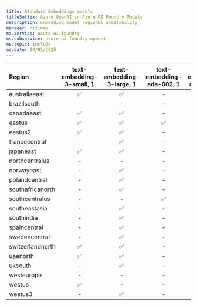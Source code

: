 ```yaml
---
title: Standard Embeddings models
titleSuffix: Azure OpenAI in Azure AI Foundry Models
description: embedding model regional availability
manager: nitinme
ms.service: azure-ai-foundry
ms.subservice: azure-ai-foundry-openai
ms.topic: include
ms.date: 04/01/2025
---
```


| **Region**   | **text-embedding-3-small**, **1**   | **text-embedding-3-large**, **1**   | **text-embedding-ada-002**, **1**   | **text-embedding-ada-002**, **2**   |
|:-----------------|:---------------------------------:|:---------------------------------:|:---------------------------------:|:---------------------------------:|
| australiaeast    | ✅                              | ✅                              | -                             | ✅                              |
| brazilsouth      | -                             | -                             | -                             | ✅                              |
| canadaeast       | ✅                              | ✅                              | -                             | ✅                              |
| eastus           | ✅                              | ✅                              | ✅                              | ✅                              |
| eastus2          | ✅                              | ✅                              | -                             | ✅                              |
| francecentral    | -                             | ✅                              | -                             | ✅                              |
| japaneast        | ✅                              | ✅                              | -                             | ✅                              |
| northcentralus   | -                             | -                             | -                             | ✅                              |
| norwayeast       | -                             | ✅                              | -                             | ✅                              |
| polandcentral    | -                             | ✅                              | -                             | -                             |
| southafricanorth | -                             | ✅                              | -                             | ✅                              |
| southcentralus   | -                             | -                             | ✅                              | ✅                              |
| southeastasia    | -                             | ✅                              | -                             | -                             |
| southindia       | -                             | ✅                              | -                             | ✅                              |
| spaincentral     | -                             | ✅                              | -                             | -                             |
| swedencentral    | -                             | ✅                              | -                             | ✅                              |
| switzerlandnorth | ✅                              | ✅                              | -                             | ✅                              |
| uaenorth         | ✅                              | ✅                              | -                             | ✅                              |
| uksouth          | -                             | ✅                              | -                             | ✅                              |
| westeurope       | -                             | -                             | -                             | ✅                              |
| westus           | ✅                              | -                             | -                             | ✅                              |
| westus3          | -                             | ✅                              | -                             | ✅                              |